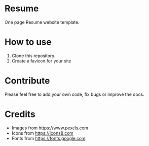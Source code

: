 # Resume
One page Resume website template.

# How to use

1. Clone this repository.
1. Create a favicon for your site




# Contribute

Please feel free to add your own code, fix bugs or improve the docs. 


# Credits

* Images from https://www.pexels.com
* Icons from https://icons8.com
* Fonts from https://fonts.google.com
